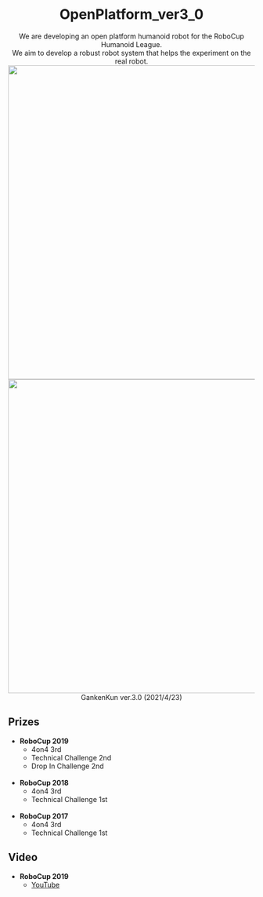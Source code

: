 <h1 align="center">
  OpenPlatform_ver3_0
</h1>

<p align="center">
  We are developing an open platform humanoid robot for the RoboCup Humanoid League.
  <br>
  We aim to develop a robust robot system that helps the experiment on the real robot.
  <br>
  <img src="https://user-images.githubusercontent.com/71181654/116025152-ca9e4600-a68a-11eb-8e9d-8b205aceadbc.jpg" width="640">
  <br>
  <img src="https://user-images.githubusercontent.com/53966390/115735718-a9f19a00-a3c5-11eb-8864-8f60246a40c7.png" width="640">
  <br>
  GankenKun ver.3.0 (2021/4/23)
</p>

<h2>Prizes</h2>
<ul>
  <li>
    <strong>RoboCup 2019</strong>
    <ul>
      <li>4on4 3rd</li>
      <li>Technical Challenge 2nd</li>
      <li>Drop In Challenge 2nd</li>
    </ul>
  </li>
  <br>
  <li>
    <strong>RoboCup 2018</strong>
    <ul>
      <li>4on4 3rd</li>
      <li>Technical Challenge 1st</li>
    </ul>
  </li>
  <br>
  <li>
    <strong>RoboCup 2017</strong>
    <ul>
      <li>4on4 3rd</li>
      <li>Technical Challenge 1st</li>
    </ul>
  </li>
</ul>

<h2>Video</h2>
<ul>
  <li>
    <strong>RoboCup 2019</strong>
    <ul>
      <li><a href="https://www.youtube.com/playlist?list=PLB7_jZwkBJdQZTIP_5HFZ_qUzT54mZ3Gq">YouTube</a></li>
    </ul>
  </li>
</ul>

